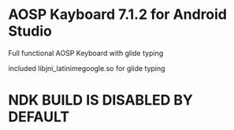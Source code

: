 # AOSP Kayboard 7.1.2 for Android Studio
Full functional AOSP Keyboard with glide typing

included libjni_latinimegoogle.so for glide typing

# NDK BUILD IS DISABLED BY DEFAULT
